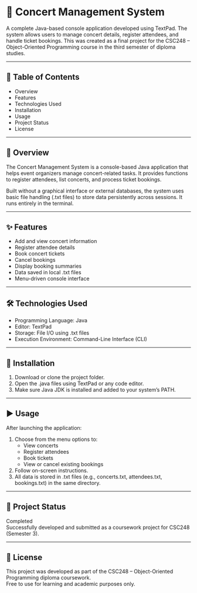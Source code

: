 
# 🎵 Concert Management System

A complete Java-based console application developed using TextPad. The system allows users to manage concert details, register attendees, and handle ticket bookings. 
This was created as a final project for the CSC248 – Object-Oriented Programming course in the third semester of diploma studies.

---


## 📂 Table of Contents

- Overview
- Features
- Technologies Used
- Installation
- Usage
- Project Status
- License

---

## 📝 Overview

The Concert Management System is a console-based Java application that helps event organizers manage concert-related tasks. It provides functions to register attendees, list concerts, and process ticket bookings.

Built without a graphical interface or external databases, the system uses basic file handling (.txt files) to store data persistently across sessions. It runs entirely in the terminal.

---

## ✨ Features

- Add and view concert information
- Register attendee details
- Book concert tickets
- Cancel bookings
- Display booking summaries
- Data saved in local .txt files
- Menu-driven console interface

---

## 🛠 Technologies Used

- Programming Language: Java
- Editor: TextPad
- Storage: File I/O using .txt files
- Execution Environment: Command-Line Interface (CLI)

---

## 💾 Installation

1. Download or clone the project folder.
2. Open the .java files using TextPad or any code editor.
3. Make sure Java JDK is installed and added to your system’s PATH.


---

## ▶️ Usage

After launching the application:

1. Choose from the menu options to:
   - View concerts
   - Register attendees
   - Book tickets
   - View or cancel existing bookings
2. Follow on-screen instructions.
3. All data is stored in .txt files (e.g., concerts.txt, attendees.txt, bookings.txt) in the same directory.

---
## 🚀 Project Status

Completed  
Successfully developed and submitted as a coursework project for CSC248 (Semester 3).

---
## 📄 License

This project was developed as part of the CSC248 – Object-Oriented Programming diploma coursework.  
Free to use for learning and academic purposes only.
